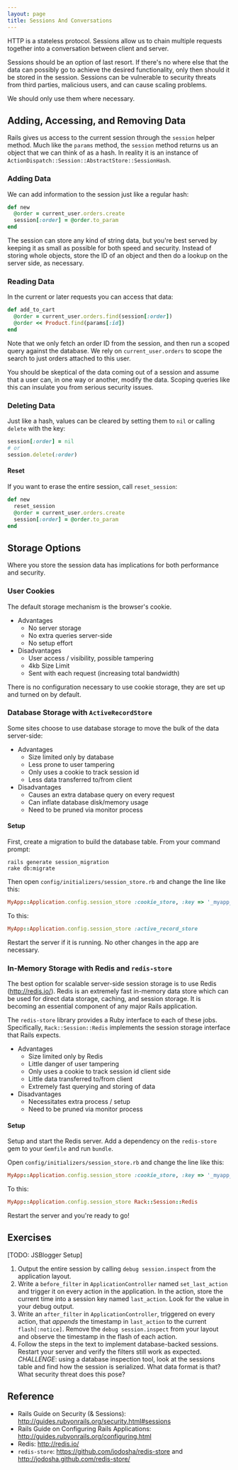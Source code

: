 ```yaml
---
layout: page
title: Sessions And Conversations
---
```


HTTP is a stateless protocol. Sessions allow us to chain multiple requests together into a conversation between client and server.

Sessions should be an option of last resort. If there's no where else that the data can possibly go to achieve the desired functionality, only then should it be stored in the session. Sessions can be vulnerable to security threats from third parties, malicious users, and can cause scaling problems.

We should only use them where necessary.

## Adding, Accessing, and Removing Data

Rails gives us access to the current session through the `session` helper method. Much like the `params` method, the `session` method returns us an object that we can think of as a hash. In reality it is an instance of `ActionDispatch::Session::AbstractStore::SessionHash`.

### Adding Data

We can add information to the session just like a regular hash:

```ruby
def new
  @order = current_user.orders.create
  session[:order] = @order.to_param
end
```

The session can store any kind of string data, but you're best served by keeping it as small as possible for both speed and security. Instead of storing whole objects, store the ID of an object and then do a lookup on the server side, as necessary.

### Reading Data

In the current or later requests you can access that data:

```ruby
def add_to_cart
  @order = current_user.orders.find(session[:order])
  @order << Product.find(params[:id])
end
```

Note that we only fetch an order ID from the session, and then run a scoped query against the database. We rely on `current_user.orders` to scope the search to just orders attached to this user. 

You should be skeptical of the data coming out of a session and assume that a user can, in one way or another, modify the data. Scoping queries like this can insulate you from serious security issues.

### Deleting Data

Just like a hash, values can be cleared by setting them to `nil` or calling `delete` with the key:

```ruby
session[:order] = nil
# or
session.delete(:order)
```

#### Reset

If you want to erase the entire session, call `reset_session`:

```ruby
def new
  reset_session
  @order = current_user.orders.create
  session[:order] = @order.to_param
end
```

## Storage Options

Where you store the session data has implications for both performance and security.

### User Cookies

The default storage mechanism is the browser's cookie.

* Advantages
  * No server storage
  * No extra queries server-side
  * No setup effort
* Disadvantages
  * User access / visibility, possible tampering
  * 4kb Size Limit
  * Sent with each request (increasing total bandwidth)

There is no configuration necessary to use cookie storage, they are set up and turned on by default.

### Database Storage with `ActiveRecordStore`

Some sites choose to use database storage to move the bulk of the data server-side:

* Advantages
  * Size limited only by database
  * Less prone to user tampering
  * Only uses a cookie to track session id
  * Less data transferred to/from client
* Disadvantages
  * Causes an extra database query on every request
  * Can inflate database disk/memory usage
  * Need to be pruned via monitor process

#### Setup

First, create a migration to build the database table. From your command prompt:

```
rails generate session_migration
rake db:migrate
```

Then open `config/initializers/session_store.rb` and change the line like this:

```ruby
MyApp::Application.config.session_store :cookie_store, :key => '_myapp_session'
```

To this:

```ruby
MyApp::Application.config.session_store :active_record_store
```

Restart the server if it is running. No other changes in the app are necessary.

### In-Memory Storage with Redis and `redis-store`

The best option for scalable server-side session storage is to use Redis (http://redis.io/). Redis is an extremely fast in-memory data store which can be used for direct data storage, caching, and session storage. It is becoming an essential component of any major Rails application.

The `redis-store` library provides a Ruby interface to each of these jobs. Specifically, `Rack::Session::Redis` implements the session storage interface that Rails expects. 

* Advantages
  * Size limited only by Redis
  * Little danger of user tampering
  * Only uses a cookie to track session id client side
  * Little data transferred to/from client
  * Extremely fast querying and storing of data  
* Disadvantages
  * Necessitates extra process / setup
  * Need to be pruned via monitor process

#### Setup

Setup and start the Redis server. Add a dependency on the `redis-store` gem to your `Gemfile` and run `bundle`.

Open `config/initializers/session_store.rb` and change the line like this:

```ruby
MyApp::Application.config.session_store :cookie_store, :key => '_myapp_session'
```

To this:

```ruby
MyApp::Application.config.session_store Rack::Session::Redis
```

Restart the server and you're ready to go!

## Exercises

[TODO: JSBlogger Setup]

1. Output the entire session by calling `debug session.inspect` from the application layout.
2. Write a `before_filter` in `ApplicationController` named `set_last_action` and trigger it on every action in the application. In the action, store the current time into a session key named `last_action`. Look for the value in your debug output.
3. Write an `after_filter` in `ApplicationController`, triggered on every action, that _appends_ the timestamp in `last_action` to the current `flash[:notice]`. Remove the `debug session.inspect` from your layout and observe the timestamp in the flash of each action.
4. Follow the steps in the text to implement database-backed sessions. Restart your server and verify the filters still work as expected. *CHALLENGE*: using a database inspection tool, look at the sessions table and find how the session is serialized. What data format is that? What security threat does this pose?

## Reference

* Rails Guide on Security (& Sessions): http://guides.rubyonrails.org/security.html#sessions
* Rails Guide on Configuring Rails Applications: http://guides.rubyonrails.org/configuring.html
* Redis: http://redis.io/
* `redis-store`: https://github.com/jodosha/redis-store and http://jodosha.github.com/redis-store/
